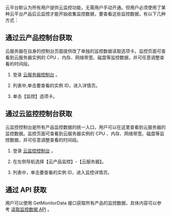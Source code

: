 云平台默认为所有用户提供云监控功能，无需用户手动开通。但用户必须使用了某种云平台产品后云监控才能开始收集监控数据，要查看这些监控数据，有以下几种方式：

## 通过云产品控制台获取
云服务器在自身的控制台页面提供改了单独的监控数据读取选项卡。监控页面可查看到云服务器实例的 CPU 、内存、网络带宽、磁盘等监控数据，并可任意调整查看的时间段。

1. 登录 [云服务器控制台](http://console.tcecqpoc.fsphere.cn/cvm)  。

2. 列表中,单击要查看的实例 ID，进入详情页。

3. 单击【监控】选项卡。

## 通过云监控控制台获取
云监控控制台是所有产品监控数据的统一入口，用户可以在这里查看到云服务器的监控数据。监控页面可查看到云服务器实例的 CPU 、内存、网络带宽、磁盘等监控数据，并可任意调整查看的时间段。

1. 登录 [云监控控制台](http://console.tcecqpoc.fsphere.cn/monitor/overview) 。

2. 在左侧导航选择【云产品监控】-【云服务器】。

3. 列表中，单击要查看的实例 ID，进入监控详情页。

## 通过 API 获取
用户可以使用 GetMonitorData 接口获取所有产品的监控数据，具体内容可以参考 [读取监控数据 API](/doc/api/405/4667) 。


